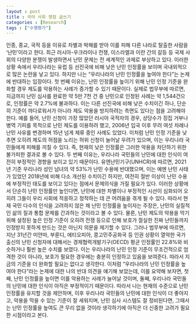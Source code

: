 ```yaml
---
layout : post
title : 국어 사회 쟁점 글쓰기
categories : [Research]
tags : ["수행평가"]
---
```

 인종, 종교, 국적 등을 이유로 차별과 박해를 받아 이를 피해 다른 나라로 탈출한 사람을 ‘난민’이라고 한다. 최근 러시아-우크라이나 전쟁, 이스라엘과 이란 간의 갈등 등 국제 사회의 다양한 분쟁이 발생하면서 난민 문제는 전 세계적인 과제로 부상하고 있다. 이러한 상황 속에서 우리나라는 유럽 등 선진국에 비해 낮은 난민 인정률을 보이며 국내외적으로 많은 논란을 낳고 있다. 하지만 나는 “우리나라의 난민 인정률을 높여야 한다”는 논제에 반대하는 입장이다.
 첫 번째 이유는, 난민 인정률을 높이기 위해 난민 인정 기준을 완화할 경우 제도를 악용하는 사례가 증가할 수 있기 때문이다. 실제로 법무부에 따르면, 지금까지 난민 심사를 완료한 약 5만 7천 건 중 난민으로 인정된 사례는 약 1,544건으로, 인정률은 약 2.7%에 불과하다. 이는 다른 선진국에 비해 낮은 수치이긴 하나, 단순히 기준이 까다로워서가 아니라 제도 악용을 방지하려는 측면도 있다는 점을 고려해야 한다. 예를 들어, 난민 신청이 가장 많았던 러시아 국적자의 경우, 상당수가 징집 거부나 병역 기피를 목적으로 난민 제도를 이용하려 했고, 2006년 입국 이후 무려 여섯 차례나 난민 사유를 변경하며 15년 넘게 체류 중인 사례도 있었다. 이처럼 난민 인정 기준을 낮추면 오히려 제도의 허점을 노리는 허위 신청이 늘어날 우려가 있으며, 이는 우리나라 국민들에게 피해를 끼칠 수 있다. 즉, 현재의 낮은 인정률은 그러한 악용을 차단하기 위한 불가피한 결과로 볼 수 있다.
 두 번째 이유는, 우리나라 국민들의 난민에 대한 인식이 여전히 부정적인 경향을 보이고 있기 때문이다. 유엔난민기구(UNHCR)에 따르면, 2021년 기준 우리나라 성인 남녀의 약 53%가 난민 수용에 반대했으며, 이는 예멘 난민 사태가 있었던 2018년에 비해 다소 개선된 수치이긴 하지만, 여전히 절반 이상이 난민 수용에 부정적인 태도를 보이고 있다는 점에서 문제의식을 가질 필요가 있다. 이러한 상황에서 단순히 난민 인정률만 높인다면, 난민에 대한 차별이나 부정적인 시선이 심화되어 오히려 그들이 우리 사회에 적응하고 정착하는 데 큰 어려움을 겪게 될 수 있다. 따라서 현재 국민 다수의 인식을 고려하지 않은 채 난민 인정률을 높이자는 주장은, 난민의 실질적인 삶의 질과 통합 문제를 간과하는 것이라고 볼 수 있다.
 물론, 난민 제도의 악용을 막기 위해 설정된 높은 인정 기준이 오히려 전쟁 등으로 인해 보호가 절실한 진짜 난민들까지 인정받지 못하게 만드는 것은 아닌지 의문을 제기할 수 있다. 그러나 법무부에 따르면, 지난 31년간 미얀마, 부룬디, 에티오피아, 콩고민주공화국 등 인권 상황이 열악한 국가 출신의 난민 신청자에 대해서는 경제협력개발기구(OECD) 평균 인정률인 22.8%와 비슷하거나 훨씬 높은 수치를 보였다. 이는 우리나라의 난민 인정 기준이 무조건적으로 엄격한 것이 아니라, 보호가 필요한 경우에는 충분히 인정하고 있음을 보여준다. 따라서 지금의 기준을 더 완화할 필요는 없다고 생각한다.
 이처럼 “우리나라의 난민 인정률을 높여야 한다”라는 논제에 대한 나의 반대 의견을 얘기해 보았는데, 이를 요약해 보자면, 첫째, 난민 인정률을 높이면 이를 악용하는 사례가 늘어날 것이며, 둘째, 우리나라 국민들의 난민에 대한 인식이 아직은 부정적이기 때문이다. 따라서 나는 현재의 수준으로 난민 인정률을 유지할 것을 제안하며, 이후 우리나라 국민들의 난민에 대한 인식이 더 좋아지고, 악용을 막을 수 있는 기준이 잘 세워지며, 난민 심사 시스템도 잘 정비된다면, 그때서는 난민 인정률을 높여도 큰 무리 없을 것이라 생각하기에 아직은 더 신중한 고려가 필요한 시점이라고 본다.